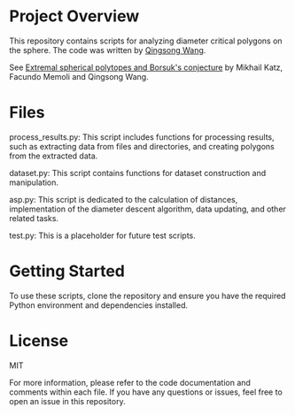 # Project Overview

This repository contains scripts for analyzing diameter critical polygons on the sphere. 
The code was written by [Qingsong Wang](https://www.qingsong-wang.org/). 

See [Extremal spherical polytopes and Borsuk's conjecture](https://arxiv.org/pdf/2301.13076.pdf) by Mikhail Katz, Facundo Memoli and Qingsong Wang.

# Files

process_results.py: This script includes functions for processing results, such as extracting data from files and directories, and creating polygons from the extracted data.

dataset.py: This script contains functions for dataset construction and manipulation.

asp.py: This script is dedicated to the calculation of distances, implementation of the diameter descent algorithm, data updating, and other related tasks.

test.py: This is a placeholder for future test scripts.



# Getting Started

To use these scripts, clone the repository and ensure you have the required Python environment and dependencies installed.

# License

MIT

For more information, please refer to the code documentation and comments within each file. If you have any questions or issues, feel free to open an issue in this repository.
